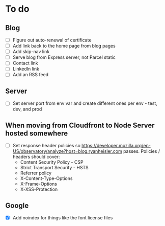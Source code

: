 # To do

## Blog

- [ ] Figure out auto-renewal of certificate
- [ ] Add link back to the home page from blog pages
- [ ] Add skip-nav link
- [ ] Serve blog from Express server, not Parcel static
- [ ] Contact link
- [ ] LinkedIn link
- [ ] Add an RSS feed

## Server

- [ ] Set server port from env var and create different ones per env - test, dev, and prod

## When moving from Cloudfront to Node Server hosted somewhere

- [ ] Set response header policies so https://developer.mozilla.org/en-US/observatory/analyze?host=blog.ryanheisler.com
  passes. Policies / headers should cover:
    - Content Security Policy - CSP
    - Strict Transport Security - HSTS
    - Referrer policy
    - X-Content-Type-Options
    - X-Frame-Options
    - X-XSS-Protection

## Google

- [X] Add noindex for things like the font license files